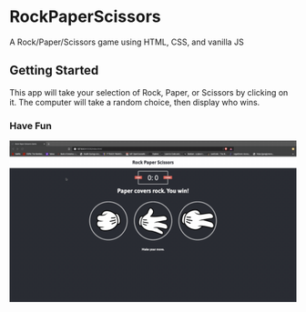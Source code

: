 # RockPaperScissors

A Rock/Paper/Scissors game using HTML, CSS, and vanilla JS

## Getting Started

This app will take your selection of Rock, Paper, or Scissors by clicking on it.
The computer will take a random choice, then display who wins.

### Have Fun

![RPSDemo](demo.gif)
